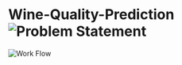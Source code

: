 # Wine-Quality-Prediction![Problem Statement](https://github.com/siddhanthole74/Wine-Quality-Prediction/assets/100555105/56a675f0-bdab-4bb8-b74c-f1e5bf69c41f)
![Work Flow](https://github.com/siddhanthole74/Wine-Quality-Prediction/assets/100555105/53520eda-10c9-47fd-a42d-4ddf6fd99748)

